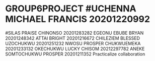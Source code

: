 # GROUP6PROJECT #UCHENNA MICHAEL FRANCIS      20201220992
#SILAS PRAISE CHINONSO        20201283282
EGEONU EBUBE BRYAN           20201248342
ATTAI BRIGHT                 20201216672
CHILEZIEM BLESSED UZOCHUKWU  20201251232
NWOSU PROSPER CHUKWUEMEKA    20201233132
OKECHUKWU LUCKY CHISOM       20212297782
ANEKE SOMTOCHUKWU PROSPER    20201211352
Practicalize collaboration

